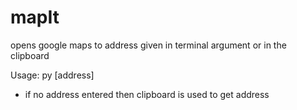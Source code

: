 # mapIt
opens google maps to address given in terminal argument or in the clipboard

Usage: py [address]
* if no address entered then clipboard is used to get address

